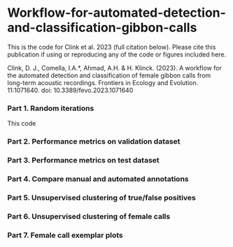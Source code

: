 
<!-- README.md is generated from README.Rmd. Please edit that file -->

# Workflow-for-automated-detection-and-classification-gibbon-calls

This is the code for Clink et al. 2023 (full citation below). Please
cite this publication if using or reproducing any of the code or figures
included here.

Clink, D. J., Comella, I.A.\*, Ahmad, A.H. & H. Klinck. (2023). A
workflow for the automated detection and classification of female gibbon
calls from long-term acoustic recordings. Frontiers in Ecology and
Evolution. 11:1071640. doi: 10.3389/fevo.2023.1071640

### Part 1. Random iterations

This code

### Part 2. Performance metrics on validation dataset

### Part 3. Performance metrics on test dataset

### Part 4. Compare manual and automated annotations

### Part 5. Unsupervised clustering of true/false positives

### Part 6. Unsupervised clustering of female calls

### Part 7. Female call exemplar plots
